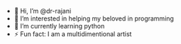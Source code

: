 - 👋 Hi, I’m @dr-rajani
- 👀 I’m interested in helping my beloved in programming
-  🌱 I’m currently learning python
- ⚡ Fun fact: I am a multidimentional artist
